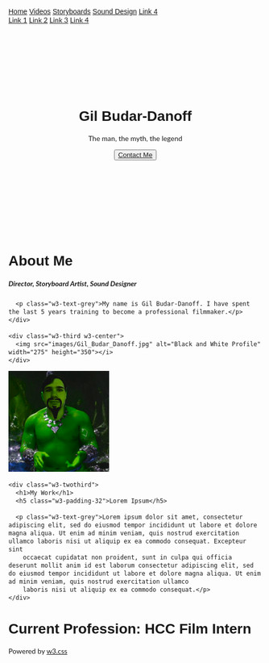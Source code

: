 <!DOCTYPE html>
<html lang="en">
<title>Gil Budar-Danoff</title>
<meta charset="UTF-8">
<meta name="viewport" content="width=device-width, initial-scale=1">
<link rel="stylesheet" href="https://www.w3schools.com/w3css/4/w3.css">
<link rel="stylesheet" href="https://fonts.googleapis.com/css?family=Lato">
<link rel="stylesheet" href="https://fonts.googleapis.com/css?family=Montserrat">
<link rel="stylesheet" href="https://cdnjs.cloudflare.com/ajax/libs/font-awesome/4.7.0/css/font-awesome.min.css">
<style>
body,h1,h2,h3,h4,h5,h6 {font-family: "Lato", sans-serif}
.w3-bar,h1,button {font-family: "Montserrat", sans-serif}
.fa-anchor,.fa-coffee {font-size:200px}
</style>
<body>

<!-- Navbar -->
<div class="w3-top">
  <div class="w3-bar w3-green w3-card w3-left-align w3-large">
    <a class="w3-bar-item w3-button w3-hide-medium w3-hide-large w3-right w3-padding-large w3-hover-white w3-large w3-orange" href="javascript:void(0);" onclick="myFunction()" title="Toggle Navigation Menu"><i class="fa fa-bars"></i></a>
    <a href="index.html" class="w3-bar-item w3-button w3-padding-large w3-white">Home</a>
    <a href="videos.html" class="w3-bar-item w3-button w3-hide-small w3-padding-large w3-hover-white">Videos</a>
    <a href="storyboards.html" class="w3-bar-item w3-button w3-hide-small w3-padding-large w3-hover-white">Storyboards</a>
    <a href="sound_design.html" class="w3-bar-item w3-button w3-hide-small w3-padding-large w3-hover-white">Sound Design</a>
    <a href="#" class="w3-bar-item w3-button w3-hide-small w3-padding-large w3-hover-white">Link 4</a>
  </div>

  <!-- Navbar on small screens -->
  <div id="navDemo" class="w3-bar-block w3-white w3-hide w3-hide-large w3-hide-medium w3-large">
    <a href="#" class="w3-bar-item w3-button w3-padding-large">Link 1</a>
    <a href="#" class="w3-bar-item w3-button w3-padding-large">Link 2</a>
    <a href="#" class="w3-bar-item w3-button w3-padding-large">Link 3</a>
    <a href="#" class="w3-bar-item w3-button w3-padding-large">Link 4</a>
  </div>
</div>

<!-- Header -->
<header class="w3-container w3-green w3-center" style="padding:128px 16px">
  <h1 class="w3-margin w3-jumbo">Gil Budar-Danoff</h1>
  <p class="w3-xlarge">The man, the myth, the legend</p>
  <button class="w3-button w3-black w3-padding-large w3-large w3-margin-top"><a href="mailto:gil.budar.danoff@gmail.com">Contact Me</a></button>
</header>

<!-- First Grid -->
<div class="w3-row-padding w3-padding-64 w3-container">
  <div class="w3-content">
    <div class="w3-twothird">
      <h1>About Me</h1>
      <h5 class="w3-padding-32">Director, Storyboard Artist, Sound Designer</h5>

      <p class="w3-text-grey">My name is Gil Budar-Danoff. I have spent the last 5 years training to become a professional filmmaker.</p>
    </div>

    <div class="w3-third w3-center">
      <img src="images/Gil_Budar_Danoff.jpg" alt="Black and White Profile" width="275" height="350"></i>
    </div>
  </div>
</div>

<!-- Second Grid -->
<div class="w3-row-padding w3-light-grey w3-padding-64 w3-container">
  <div class="w3-content">
    <div class="w3-third w3-center">
      <img src="images/greenEntertainer_pfp.png" alt="greenEntertainer Profile Picture" width="200" height="200"></i>
    </div>

    <div class="w3-twothird">
      <h1>My Work</h1>
      <h5 class="w3-padding-32">Lorem Ipsum</h5>

      <p class="w3-text-grey">Lorem ipsum dolor sit amet, consectetur adipiscing elit, sed do eiusmod tempor incididunt ut labore et dolore magna aliqua. Ut enim ad minim veniam, quis nostrud exercitation ullamco laboris nisi ut aliquip ex ea commodo consequat. Excepteur sint
        occaecat cupidatat non proident, sunt in culpa qui officia deserunt mollit anim id est laborum consectetur adipiscing elit, sed do eiusmod tempor incididunt ut labore et dolore magna aliqua. Ut enim ad minim veniam, quis nostrud exercitation ullamco
        laboris nisi ut aliquip ex ea commodo consequat.</p>
    </div>
  </div>
</div>

<div class="w3-container w3-black w3-center w3-opacity w3-padding-64">
    <h1 class="w3-margin w3-xlarge">Current Profession: HCC Film Intern</h1>
</div>

<!-- Footer -->
<footer class="w3-container w3-padding-64 w3-center w3-opacity">
  <div class="w3-xlarge w3-padding-32">
    <i class="fa fa-facebook-official w3-hover-opacity"></i>
    <i class="fa fa-instagram w3-hover-opacity"></i>
    <i class="fa fa-snapchat w3-hover-opacity"></i>
    <i class="fa fa-pinterest-p w3-hover-opacity"></i>
    <i class="fa fa-twitter w3-hover-opacity"></i>
    <i class="fa fa-linkedin w3-hover-opacity"></i>
 </div>
 <p>Powered by <a href="https://www.w3schools.com/w3css/default.asp" target="_blank">w3.css</a></p>
</footer>

<script>
// Used to toggle the menu on small screens when clicking on the menu button
function myFunction() {
  var x = document.getElementById("navDemo");
  if (x.className.indexOf("w3-show") == -1) {
    x.className += " w3-show";
  } else {
    x.className = x.className.replace(" w3-show", "");
  }
}
</script>

</body>
</html>
